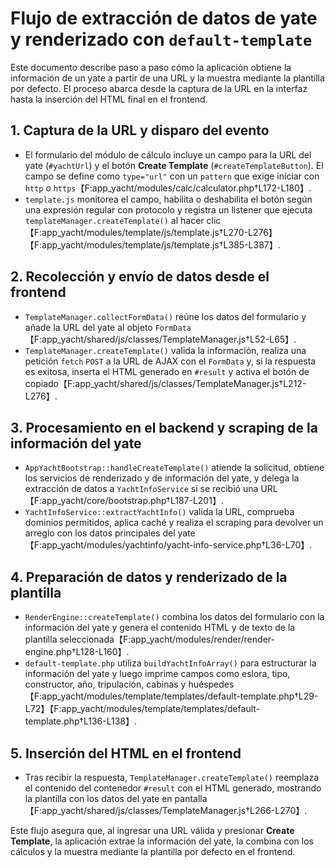 # Flujo de extracción de datos de yate y renderizado con `default-template`

Este documento describe paso a paso cómo la aplicación obtiene la información de un yate a partir de una URL y la muestra mediante la plantilla por defecto. El proceso abarca desde la captura de la URL en la interfaz hasta la inserción del HTML final en el frontend.

## 1. Captura de la URL y disparo del evento
- El formulario del módulo de cálculo incluye un campo para la URL del yate (`#yachtUrl`) y el botón **Create Template** (`#createTemplateButton`). El campo se define como `type="url"` con un `pattern` que exige iniciar con `http` o `https`【F:app_yacht/modules/calc/calculator.php†L172-L180】.
- `template.js` monitorea el campo, habilita o deshabilita el botón según una expresión regular con protocolo y registra un listener que ejecuta `templateManager.createTemplate()` al hacer clic【F:app_yacht/modules/template/js/template.js†L270-L276】【F:app_yacht/modules/template/js/template.js†L385-L387】.

## 2. Recolección y envío de datos desde el frontend
- `TemplateManager.collectFormData()` reúne los datos del formulario y añade la URL del yate al objeto `FormData`【F:app_yacht/shared/js/classes/TemplateManager.js†L52-L65】.
- `TemplateManager.createTemplate()` valida la información, realiza una petición `fetch` `POST` a la URL de AJAX con el `FormData` y, si la respuesta es exitosa, inserta el HTML generado en `#result` y activa el botón de copiado【F:app_yacht/shared/js/classes/TemplateManager.js†L212-L276】.

## 3. Procesamiento en el backend y scraping de la información del yate
- `AppYachtBootstrap::handleCreateTemplate()` atiende la solicitud, obtiene los servicios de renderizado y de información del yate, y delega la extracción de datos a `YachtInfoService` si se recibió una URL【F:app_yacht/core/bootstrap.php†L187-L201】.
- `YachtInfoService::extractYachtInfo()` valida la URL, comprueba dominios permitidos, aplica caché y realiza el scraping para devolver un arreglo con los datos principales del yate【F:app_yacht/modules/yachtinfo/yacht-info-service.php†L36-L70】.

## 4. Preparación de datos y renderizado de la plantilla
- `RenderEngine::createTemplate()` combina los datos del formulario con la información del yate y genera el contenido HTML y de texto de la plantilla seleccionada【F:app_yacht/modules/render/render-engine.php†L128-L160】.
- `default-template.php` utiliza `buildYachtInfoArray()` para estructurar la información del yate y luego imprime campos como eslora, tipo, constructor, año, tripulación, cabinas y huéspedes【F:app_yacht/modules/template/templates/default-template.php†L29-L72】【F:app_yacht/modules/template/templates/default-template.php†L136-L138】.

## 5. Inserción del HTML en el frontend
- Tras recibir la respuesta, `TemplateManager.createTemplate()` reemplaza el contenido del contenedor `#result` con el HTML generado, mostrando la plantilla con los datos del yate en pantalla【F:app_yacht/shared/js/classes/TemplateManager.js†L266-L270】.

Este flujo asegura que, al ingresar una URL válida y presionar **Create Template**, la aplicación extrae la información del yate, la combina con los cálculos y la muestra mediante la plantilla por defecto en el frontend.

